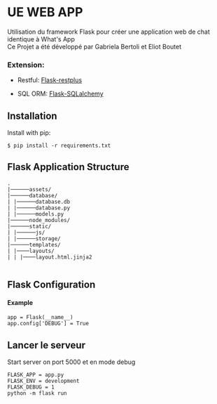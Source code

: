 # UE WEB APP

Utilisation du framework Flask pour créer une application web de chat identique à What's App
<br/>
Ce Projet a été développé par Gabriela Bertoli et Eliot Boutet
    

### Extension:
- Restful: [Flask-restplus](http://flask-restplus.readthedocs.io/en/stable/)

- SQL ORM: [Flask-SQLalchemy](http://flask-sqlalchemy.pocoo.org/2.1/)


## Installation

Install with pip:

```
$ pip install -r requirements.txt
```

## Flask Application Structure 
```
.
|──────assets/
|──────database/
| |──────database.db
| |──────database.py
| |──────models.py
|──────node_modules/
|──────static/
| |──────js/
| |──────storage/
|──────templates/
| |────layouts/
| | |────layout.html.jinja2


```


## Flask Configuration

#### Example

```
app = Flask(__name__)
app.config['DEBUG'] = True
```

## Lancer le serveur

Start server on port 5000 et en mode debug

```
FLASK_APP = app.py
FLASK_ENV = development
FLASK_DEBUG = 1
python -m flask run
```